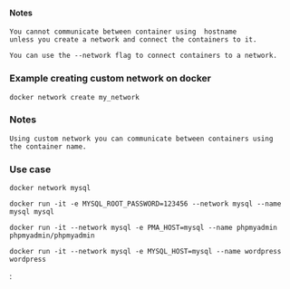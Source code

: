 #### Notes

    You cannot communicate between container using  hostname
    unless you create a network and connect the containers to it.

    You can use the --network flag to connect containers to a network.

### Example creating custom network on docker

    docker network create my_network

### Notes

    Using custom network you can communicate between containers using
    the container name.

### Use case

    docker network mysql

    docker run -it -e MYSQL_ROOT_PASSWORD=123456 --network mysql --name mysql mysql

    docker run -it --network mysql -e PMA_HOST=mysql --name phpmyadmin phpmyadmin/phpmyadmin

    docker run -it --network mysql -e MYSQL_HOST=mysql --name wordpress wordpress
:

